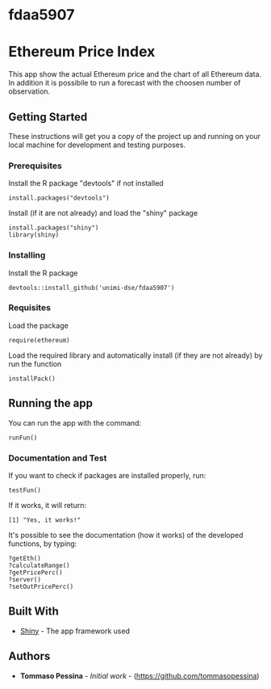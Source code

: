 # fdaa5907

# Ethereum Price Index

This app show the actual Ethereum price and the chart of all Ethereum data. In addition it is possibile to run a forecast with the choosen number of observation.

## Getting Started

These instructions will get you a copy of the project up and running on your local machine for development and testing purposes.

### Prerequisites

Install the R package "devtools" if not installed

```
install.packages("devtools")
```

Install (if it are not already) and load the "shiny" package

```
install.packages("shiny")
library(shiny)
```


### Installing

Install the R package

```
devtools::install_github('unimi-dse/fdaa5907')
```

### Requisites

Load the package

```
require(ethereum)
```

Load the required library and automatically install (if they are not already) by run the function

```
installPack()
```

## Running the app

You can run the app with the command:

```
runFun()
```

### Documentation and Test

If you want to check if packages are installed properly, run:

```
testFun()
```

If it works, it will return:

```
[1] "Yes, it works!"
```

It's possible to see the documentation (how it works) of the developed functions, by typing:

```
?getEth()
?calculateRange()
?getPricePerc()
?server()
?setOutPricePerc()
```

## Built With

* [Shiny](https://shiny.rstudio.com/) - The app framework used


## Authors

* **Tommaso Pessina** - *Initial work* - (https://github.com/tommasopessina)
